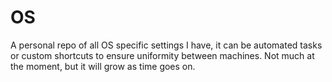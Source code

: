 # OS
A personal repo of all OS specific settings I have, it can be automated tasks or custom shortcuts to ensure uniformity between machines.
Not much at the moment, but it will grow as time goes on.